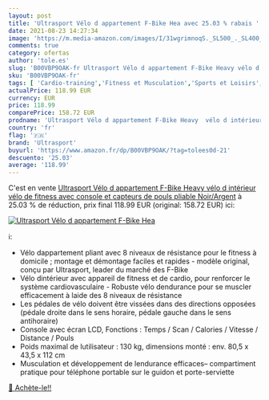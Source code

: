 ```yaml
---
layout: post
title: 'Ultrasport Vélo d appartement F-Bike Hea avec 25.03 % rabais '
date: 2021-08-23 14:27:34
image: 'https://m.media-amazon.com/images/I/31wgrimnoqS._SL500_._SL400_.jpg'
comments: true
category: ofertas
author: 'tole.es'
slug: 'B00VBP9OAK-fr Ultrasport Vélo d appartement F-Bike Heavy vélo d...'
sku: 'B00VBP9OAK-fr'
tags: [ 'Cardio-training','Fitness et Musculation','Sports et Loisirs','Vélos dappartement','ultrasport', ]
actualPrice: 118.99 EUR
currency: EUR
price: 118.99
comparePrice: 158.72 EUR
prodname: 'Ultrasport Vélo d appartement F-Bike Heavy  vélo d intérieur  vélo de fitness avec console et capteurs de pouls  pliable  Noir/Argent'
country: 'fr'
flag: '🇫🇷'
brand: 'Ultrasport'
buyurl: 'https://www.amazon.fr/dp/B00VBP9OAK/?tag=tolees0d-21'
descuento: '25.03'
average: '118.99'
---
```


C'est en vente [Ultrasport Vélo d appartement F-Bike Heavy  vélo d intérieur  vélo de fitness avec console et capteurs de pouls  pliable  Noir/Argent](https://www.amazon.fr/dp/B00VBP9OAK/?tag=tolees0d-21)  à  25.03 % de réduction, prix final  118.99 EUR (original: 158.72 EUR) ici:

[![Ultrasport Vélo d appartement F-Bike Hea](https://m.media-amazon.com/images/I/31wgrimnoqS._SL500_._SL400_.jpg)](https://www.amazon.fr/dp/B00VBP9OAK/?tag=tolees0d-21)

ℹ️:

- Vélo dappartement pliant avec 8 niveaux de résistance pour le fitness à domicile ; montage et démontage faciles et rapides - modèle original, conçu par Ultrasport, leader du marché des F-Bike
- Vélo dintérieur avec appareil de fitness et de cardio, pour renforcer le système cardiovasculaire - Robuste vélo dendurance pour se muscler efficacement à laide des 8 niveaux de résistance
- Les pédales de vélo doivent être vissées dans des directions opposées (pédale droite dans le sens horaire, pédale gauche dans le sens antihoraire)
- Console avec écran LCD, Fonctions : Temps / Scan / Calories / Vitesse / Distance / Pouls
- Poids maximal de lutilisateur : 130 kg, dimensions monté : env. 80,5 x 43,5 x 112 cm
- Musculation et développement de lendurance efficaces– compartiment pratique pour téléphone portable sur le guidon et porte-serviette

[🛒 Achète-le!!](https://www.amazon.fr/dp/B00VBP9OAK/?tag=tolees0d-21)
